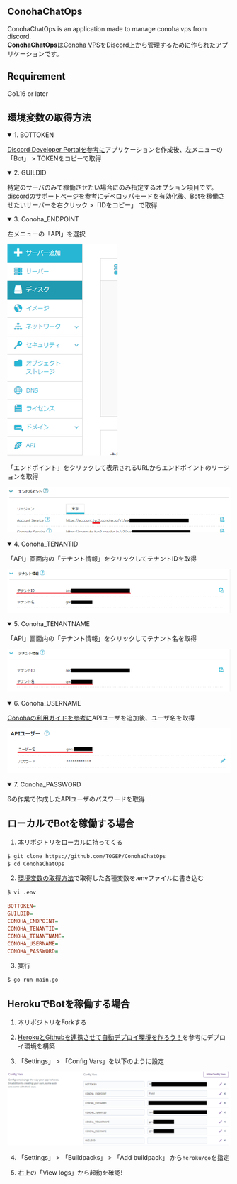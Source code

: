 ## ConohaChatOps
ConohaChatOps is an application made to manage conoha vps from discord.  
**ConohaChatOps**は[Conoha VPS](ttps://www.conoha.jp/)をDiscord上から管理するために作られたアプリケーションです。

## Requirement
Go1.16 or later

## 環境変数の取得方法

<details open>
<summary>1. BOTTOKEN</summary>
  
[Discord Developer Portalを参考に](https://discord.com/developers/docs/getting-started)アプリケーションを作成後、左メニューの 「Bot」 > TOKENをコピーで取得
</details>

<details open>
<summary>2. GUILDID</summary>
  
特定のサーバのみで稼働させたい場合にのみ指定するオプション項目です。  
[discordのサポートページを参考に](https://support.discord.com/hc/ja/articles/206346498)デベロッパモードを有効化後、Botを稼働させたいサーバーを右クリック >「IDをコピー」 で取得
</details>

<details open>
<summary>3. Conoha_ENDPOINT</summary>
  
左メニューの「API」を選択

![Get-ConohaEndpoint1](docs/img/Get-ConohaEndpoint1.png)

「エンドポイント」をクリックして表示されるURLからエンドポイントのリージョンを取得

![Get-ConohaEndpoint2](docs/img/Get-ConohaEndpoint2.png)
</details>

<details open>
<summary>4. Conoha_TENANTID</summary>
  
「API」画面内の「テナント情報」をクリックしてテナントIDを取得

![Get-ConohaTenantID](docs/img/Get-ConohaTenantID.png)
</details>

<details open>
<summary>5. Conoha_TENANTNAME</summary>
  
「API」画面内の「テナント情報」をクリックしてテナント名を取得

![Get-ConohaTenantName](docs/img/Get-ConohaTenantName.png)
</details>

<details open>
<summary>6. Conoha_USERNAME</summary>
  
[Conohaの利用ガイドを参考に](https://support.conoha.jp/v/addapiuser/)APIユーザを追加後、ユーザ名を取得

![Get-ConohaAPIUserName](docs/img/Get-ConohaAPIUserName.png)
</details>

<details open>
<summary>7. Conoha_PASSWORD</summary>
  
6の作業で作成したAPIユーザのパスワードを取得
</details>

## ローカルでBotを稼働する場合
1. 本リポジトリをローカルに持ってくる
```sh
$ git clone https://github.com/TOGEP/ConohaChatOps
$ cd ConohaChatOps
```

2. [環境変数の取得方法](#環境変数の取得方法)で取得した各種変数を.envファイルに書き込む

```sh
$ vi .env
```

```ini
BOTTOKEN=
GUILDID=
CONOHA_ENDPOINT=
CONOHA_TENANTID=
CONOHA_TENANTNAME=
CONOHA_USERNAME=
CONOHA_PASSWORD=
```

3. 実行
```sh
$ go run main.go
```

## HerokuでBotを稼働する場合
1. 本リポジトリをForkする

2. [HerokuとGithubを連携させて自動デプロイ環境を作ろう！](https://j-hack.gitbooks.io/deploy-meteor-app-to-heroku/content/step4.html)を参考にデプロイ環境を構築

3. 「Settings」 > 「Config Vars」を以下のように設定

![Heroku-SettingsConfigVars](docs/img/Heroku-SettingsConfigVars.png)

4. 「Settings」 > 「Buildpacks」 > 「Add buildpack」 から`heroku/go`を指定

5. 右上の「View logs」から起動を確認!
